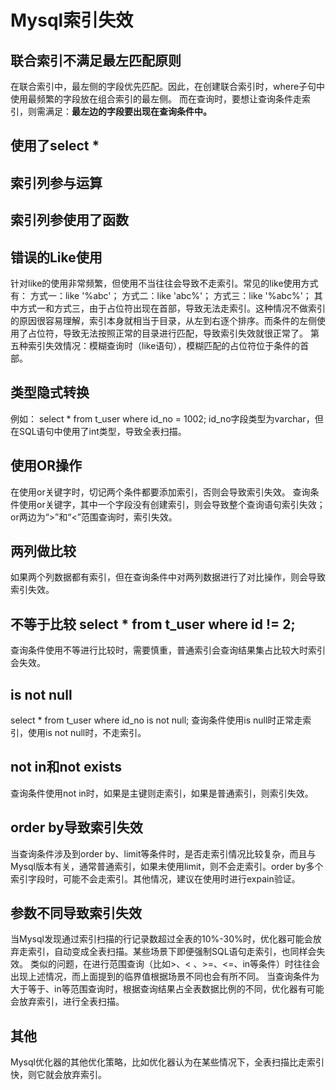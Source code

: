 # Mysql索引失效
## 联合索引不满足最左匹配原则
在联合索引中，最左侧的字段优先匹配。因此，在创建联合索引时，where子句中使用最频繁的字段放在组合索引的最左侧。
而在查询时，要想让查询条件走索引，则需满足：**最左边的字段要出现在查询条件中。**
## 使用了select *
## 索引列参与运算
## 索引列参使用了函数
## 错误的Like使用
针对like的使用非常频繁，但使用不当往往会导致不走索引。常见的like使用方式有：
方式一：like '%abc'；
方式二：like 'abc%'；
方式三：like '%abc%'；
其中方式一和方式三，由于占位符出现在首部，导致无法走索引。这种情况不做索引的原因很容易理解，索引本身就相当于目录，从左到右逐个排序。而条件的左侧使用了占位符，导致无法按照正常的目录进行匹配，导致索引失效就很正常了。
第五种索引失效情况：模糊查询时（like语句），模糊匹配的占位符位于条件的首部。
## 类型隐式转换
例如：
select * from t_user where id_no = 1002;
id_no字段类型为varchar，但在SQL语句中使用了int类型，导致全表扫描。
## 使用OR操作
在使用or关键字时，切记两个条件都要添加索引，否则会导致索引失效。
查询条件使用or关键字，其中一个字段没有创建索引，则会导致整个查询语句索引失效； or两边为“>”和“<”范围查询时，索引失效。
## 两列做比较
如果两个列数据都有索引，但在查询条件中对两列数据进行了对比操作，则会导致索引失效。
## 不等于比较 select * from t_user where id != 2;
查询条件使用不等进行比较时，需要慎重，普通索引会查询结果集占比较大时索引会失效。

## is not null
select * from t_user where id_no is not null;
查询条件使用is null时正常走索引，使用is not null时，不走索引。
## not in和not exists
查询条件使用not in时，如果是主键则走索引，如果是普通索引，则索引失效。
## order by导致索引失效
当查询条件涉及到order by、limit等条件时，是否走索引情况比较复杂，而且与Mysql版本有关，通常普通索引，如果未使用limit，则不会走索引。order by多个索引字段时，可能不会走索引。其他情况，建议在使用时进行expain验证。
## 参数不同导致索引失效
当Mysql发现通过索引扫描的行记录数超过全表的10%-30%时，优化器可能会放弃走索引，自动变成全表扫描。某些场景下即便强制SQL语句走索引，也同样会失效。
类似的问题，在进行范围查询（比如\>、< 、>=、<=、in等条件）时往往会出现上述情况，而上面提到的临界值根据场景不同也会有所不同。
当查询条件为大于等于、in等范围查询时，根据查询结果占全表数据比例的不同，优化器有可能会放弃索引，进行全表扫描。
## 其他
Mysql优化器的其他优化策略，比如优化器认为在某些情况下，全表扫描比走索引快，则它就会放弃索引。
